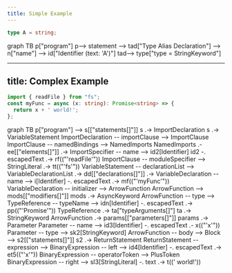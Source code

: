 ```yaml
---
title: Simple Example
---
```

```Typescript
type A = string;
```

graph TB
    p["program"]
    p--> statement
    --> tad["Type Alias Declaration"]
    --> n["name"]
    --> id["Identifier (text: 'A')"]
    tad--> type["type = StringKeyword"]


---
title: Complex Example
---

```TypeScript
import { readFile } from "fs";
const myFunc = async (x: string): Promise<string> => {
  return x + ' world!';
};
```

graph TB
    p["program"] --> s[["statements[]"]]
    s .-> ImportDeclaration
    s .-> VariableStatement
    ImportDeclaration -- importClause --> ImportClause
    ImportClause -- namedBindings --> NamedImports
    NamedImports .- ee[["elements[]"]] .->
    ImportSpecifier -- name --> id2[Identifier]
    id2 -. escapedText .-> rf(("'readFile'"))
    ImportClause -- moduleSpecifier --> StringLiteral
    .-> tt(("'fs'"))
    VariableStatement -- declarationList --> VariableDeclarationList
    .-> dd[["declarations[]"]] .-> VariableDeclaration
    -- name --> i[Identifier] -. escapedText .-> mf(("'myFunc'"))
    VariableDeclaration -- initializer --> ArrowFunction
    ArrowFunction --> mods[["modifiers[]"]]
    mods .-> AsyncKeyword
    ArrowFunction -- type --> TypeReference
    -- typeName --> idn[Identifier] -. escapedText .-> pp(("'Promise'"))
    TypeReference .-> ta["typeArguments[]"]
    ta .-> StringKeyword
    ArrowFunction .-> params[["parameters[]"]]
    params .-> Parameter
    Parameter -- name --> id3[Identifier] -. escapedText .- x(("'x'"))
    Parameter -- type --> sk2[StringKeyword]
    ArrowFunction -- body --> Block -->
    s2[["statements[]"]]
    s2 .-> ReturnStatement
    ReturnStatement -- expression --> BinaryExpression
    -- left --> id4[Identifier] -. escapedText .-> et5(("'x'"))
    BinaryExpression -- operatorToken --> PlusToken
    BinaryExpression -- right --> sl3[StringLiteral] -. text .-> t((' world!'))

